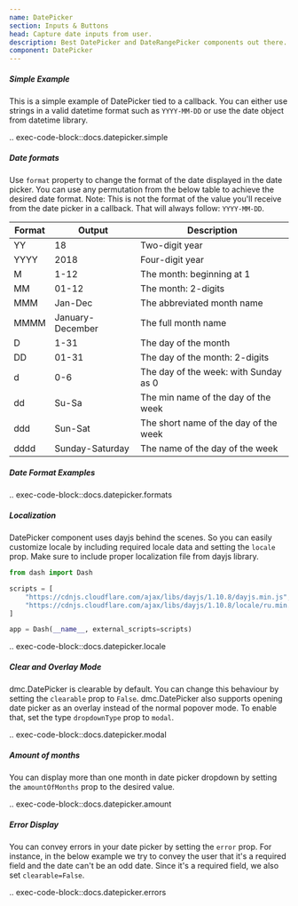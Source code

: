 ```yaml
---
name: DatePicker
section: Inputs & Buttons
head: Capture date inputs from user.
description: Best DatePicker and DateRangePicker components out there. Helps you easily switch between different months, years along with locale support.
component: DatePicker
---
```


##### Simple Example

This is a simple example of DatePicker tied to a callback. You can either use strings in a valid datetime format such
as `YYYY-MM-DD` or use the date object from datetime library.

.. exec-code-block::docs.datepicker.simple

##### Date formats

Use `format` property to change the format of the date displayed in the date picker. You can use any permutation from
the below table to achieve the desired date format. Note: This is not the format of the value you'll receive from the
date picker in a callback. That will always follow: `YYYY-MM-DD`.

|Format|Output          |Description                          |
|------|----------------|-------------------------------------|
|YY    |18              |Two-digit year                       |
|YYYY  |2018            |Four-digit year                      |
|M     |1-12            |The month: beginning at 1            |
|MM    |01-12           |The month: 2-digits                  |
|MMM   |Jan-Dec         |The abbreviated month name           |
|MMMM  |January-December|The full month name                  |
|D     |1-31            |The day of the month                 |
|DD    |01-31           |The day of the month: 2-digits       |
|d     |0-6             |The day of the week: with Sunday as 0|
|dd    |Su-Sa           |The min name of the day of the week  |
|ddd   |Sun-Sat         |The short name of the day of the week|
|dddd  |Sunday-Saturday |The name of the day of the week      |

##### Date Format Examples

.. exec-code-block::docs.datepicker.formats

##### Localization

DatePicker component uses dayjs behind the scenes. So you can easily customize locale by including required locale data
and setting the `locale` prop. Make sure to include proper localization file from dayjs library.

```python
from dash import Dash

scripts = [
    "https://cdnjs.cloudflare.com/ajax/libs/dayjs/1.10.8/dayjs.min.js",
    "https://cdnjs.cloudflare.com/ajax/libs/dayjs/1.10.8/locale/ru.min.js",
]

app = Dash(__name__, external_scripts=scripts)
```

.. exec-code-block::docs.datepicker.locale

##### Clear and Overlay Mode

dmc.DatePicker is clearable by default. You can change this behaviour by setting the `clearable` prop to `False`.
dmc.DatePicker also supports opening date picker as an overlay instead of the normal popover mode. To enable that, set
the type `dropdownType` prop to `modal`.

.. exec-code-block::docs.datepicker.modal

##### Amount of months

You can display more than one month in date picker dropdown by setting the `amountOfMonths` prop to the desired value.

.. exec-code-block::docs.datepicker.amount

##### Error Display

You can convey errors in your date picker by setting the `error` prop. For instance, in the below example we try to
convey the user that it's a required field and the date can't be an odd date. Since it's a required field, we also
set `clearable=False`.

.. exec-code-block::docs.datepicker.errors
